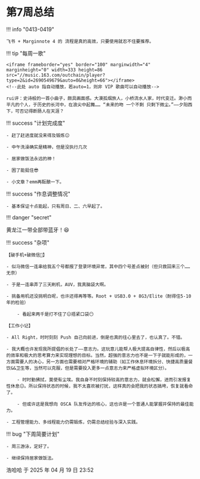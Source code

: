 # 第7周总结

!!! info "0413-0419"

    飞书 + Marginnote 4 的 流程是真的高效，只要使用就忍不住要推荐。
    
!!! tip "每周一歌"

    <iframe frameborder="yes" border="100" marginwidth="4" marginheight="0" width=333 height=86 src="//music.163.com/outchain/player?type=2&id=2690549679&auto=0&height=66"></iframe>
    <!--此处 auto 指自动播放，若auto=1，则非 VIP 歌曲可以自动播放-->

    rui评：史诗般的一首小曲子，颇具画面感。大漠孤烟旅人，小桥流水人家，时代变迁。渺小而平凡的个人，于历史的长河中，在浪尖中起舞…… “未来的吻 一个不剩 只剩下微尘。”——夕阳西下，可否记得断肠人在天涯？

!!! success "计划完成度"

    - 赶了赶进度就没来得及锻炼😐
    
    - 中午洗澡确实是精神，但是没执行几次
    
    - 居家做饭法永远的神！
    
    - 困了能挺住😎
    
    - 小文章？emm再酝酿一下。
    
!!! success "作息调整情况"

    - 基本保证十点能起，只有周日、二、六早起了。

!!! danger "secret"

   黄龙江一带全部带蓝牙！😆

!!! success "杂项"

    【破手机+破微信🤬】

    - 似马微信一连串给我五个号都报了登录环境异常，其中四个号差点被封（但只救回来三个……无奈）
    
    - 于是一连串弄了三天刷机，AUV，我真脑袋大啊。
    
    - 挑备用机还没挑明白呢，也许还得再等等。Root + USB3.0 + 8G3/Elite（耐得住5-10年的检验）
        
        - 看起来两千是打不住了😑捂紧口袋😶

    【工作小记】

    - All Right，时时刻刻 Push 自己向前进，倒是也真的往心里去了，也认真了。不错。
    
    - 我大概也许发现我所提倡的长处了——意志力。这玩意儿能帮人极大提高自律性，然后以极高的效率和极大的思考算力来实现理想的目标。当然，超强的意志力也不是一下子就能形成的，一方面需要人的决心，另一方面也需要相对严格环境的辅助（如工作休息环境拆分、快捷高质量餐饮&&卫生等，当然可以克服，但是需要投入更多一点意志力来严格虚拟环境区分）。
        
        - 时时勤拂拭，莫使有尘埃。我自身不时刻保持较高的意志力，就会松懈，进而引发报复性休息😐。所以保持状态的时候，我不太喜欢被打扰，这样真的会把我的状态搞垮，恢复就看命了。
        
        - 但或许这是我想向 OSCA 队友传达的核心，这也许是一个普通人能掌握并保持的最佳能力。
    
    - 工程管理能力、多线程能力仍需锻炼，仍需总结经验与深入实践。

!!! bug "下周简要计划"

    - 周三游泳，定好了。

    - 继续保持居家做饭法。

浩哈哈 于 2025 年 04 月 19 日 23:52